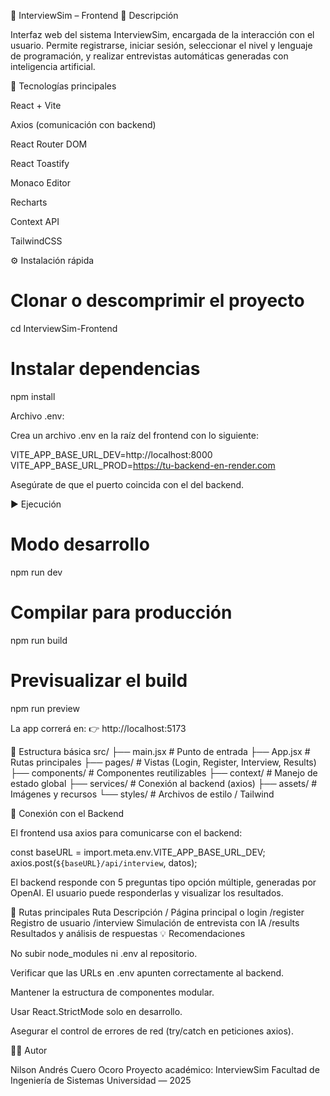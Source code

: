 💬 InterviewSim – Frontend
📌 Descripción

Interfaz web del sistema InterviewSim, encargada de la interacción con el usuario.
Permite registrarse, iniciar sesión, seleccionar el nivel y lenguaje de programación, y realizar entrevistas automáticas generadas con inteligencia artificial.

🚀 Tecnologías principales

React + Vite

Axios (comunicación con backend)

React Router DOM

React Toastify

Monaco Editor

Recharts

Context API

TailwindCSS

⚙️ Instalación rápida
# Clonar o descomprimir el proyecto
cd InterviewSim-Frontend

# Instalar dependencias
npm install

Archivo .env:

Crea un archivo .env en la raíz del frontend con lo siguiente:

VITE_APP_BASE_URL_DEV=http://localhost:8000
VITE_APP_BASE_URL_PROD=https://tu-backend-en-render.com


Asegúrate de que el puerto coincida con el del backend.

▶️ Ejecución
# Modo desarrollo
npm run dev

# Compilar para producción
npm run build

# Previsualizar el build
npm run preview


La app correrá en:
👉 http://localhost:5173

📂 Estructura básica
src/
├── main.jsx              # Punto de entrada
├── App.jsx               # Rutas principales
├── pages/                # Vistas (Login, Register, Interview, Results)
├── components/           # Componentes reutilizables
├── context/              # Manejo de estado global
├── services/             # Conexión al backend (axios)
├── assets/               # Imágenes y recursos
└── styles/               # Archivos de estilo / Tailwind

🔗 Conexión con el Backend

El frontend usa axios para comunicarse con el backend:

const baseURL = import.meta.env.VITE_APP_BASE_URL_DEV;
axios.post(`${baseURL}/api/interview`, datos);


El backend responde con 5 preguntas tipo opción múltiple, generadas por OpenAI.
El usuario puede responderlas y visualizar los resultados.

🧱 Rutas principales
Ruta	Descripción
/	Página principal o login
/register	Registro de usuario
/interview	Simulación de entrevista con IA
/results	Resultados y análisis de respuestas
💡 Recomendaciones

No subir node_modules ni .env al repositorio.

Verificar que las URLs en .env apunten correctamente al backend.

Mantener la estructura de componentes modular.

Usar React.StrictMode solo en desarrollo.

Asegurar el control de errores de red (try/catch en peticiones axios).

👨‍💻 Autor

Nilson Andrés Cuero Ocoro
Proyecto académico: InterviewSim
Facultad de Ingeniería de Sistemas
Universidad — 2025
